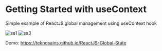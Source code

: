 # Getting Started with useContext

Simple example of ReactJS global management using useContext hook

![ss1](https://user-images.githubusercontent.com/3906229/132093893-50daa107-9d1f-4678-bb6b-ce990f13f426.PNG)
![ss3](https://user-images.githubusercontent.com/3906229/132094916-4b6cf356-25bb-4723-b68d-16f90cc22c47.PNG)


Demo: https://teknosains.github.io/ReactJS-Global-State
